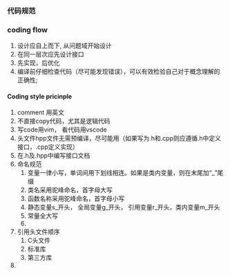 ### 代码规范

### coding flow
1. 设计应自上而下, 从问题域开始设计
2. 在同一层次应先设计接口
3. 先实现，后优化
4. 编译前仔细检查代码（尽可能发现错误），可以有效检验自己对于概念理解的正确性;

#### Coding style pricinple
1. comment 用英文
2. 不直接copy代码，尤其是逻辑代码
3. 写code用vim， 看代码用vscode
4. 头文件hpp文件无需预编译，尽可能用（如果写为.h和.cpp则应遵循.h中定义接口，.cpp定义实现）
5. 在.h及.hpp中编写接口文档
6. 命名规范
	1. 变量一律小写，单词间用下划线相连。如果是类内变量，则在末尾加“\_”尾缀
	2. 类名采用驼峰命名，首字母大写
	3. 函数名称采用驼峰命名，首字母小写
	4. 静态变量s\_开头， 全局变量g\_开头， 引用变量r\_开头，类内变量m\_开头
	5. 常量全大写
	6. 
7. 引用头文件顺序
	1. C头文件
	2. 标准库
	3. 第三方库
8. 